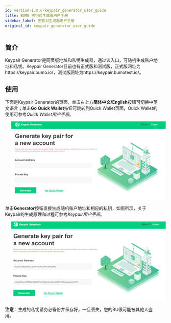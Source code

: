 ```yaml
---
id: version-1.0.0-keypair_generator_user_guide
title: BUMO 密钥对生成器用户手册
sidebar_label: 密钥对生成器用户手册
original_id: keypair_generator_user_guide
---
```


## 简介
Keypair Generator是网页版地址和私钥生成器，通过该入口，可随机生成账户地址和私钥。Keypair Generator目前也有正式版和测试版，正式版网址为https://keypair.bumo.io/，测试版网址为https://keypair.bumotest.io/。

## 使用
下面是Keypair Generator的页面，单击右上方**简体中文/English**按钮可切换中英文语言；单击**Go Quick Wallet**按钮可跳转到Quick Wallet页面，Quick Wallet的使用可参考*Quick Wallet用户手册*。

<img src="/docs/assets/keypairgenerator_1.png" style= "margin-left: 20px">
 

单击**Generator**按钮直接生成随机账户地址和相应的私钥，如图所示，关于Keypair的生成原理和过程可参考*Keypair用户手册*。

<img src="/docs/assets/keypairgenerator_2.png" style= "margin-left: 20px">
 

**注意**：生成的私钥请务必备份并保存好，一旦丢失，您的BU很可能被其他人盗用。